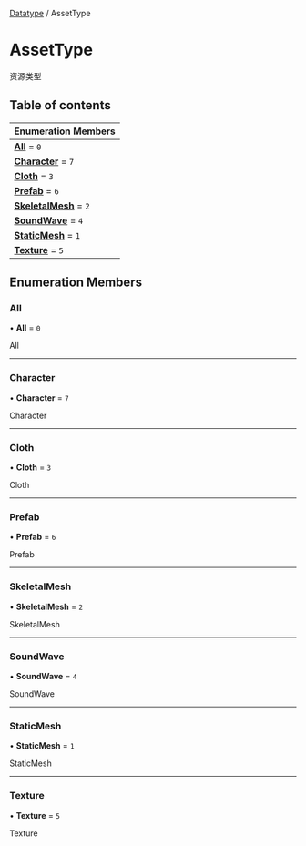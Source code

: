 [Datatype](../groups/Core.Datatype.md) / AssetType

# AssetType <Badge type="tip" text="Enumeration" /> <Score text="AssetType" />

资源类型

## Table of contents

| Enumeration Members |
| :-----|
| **[All](mw.AssetType.md#all)** = ``0`` <br> |
| **[Character](mw.AssetType.md#character)** = ``7`` <br> |
| **[Cloth](mw.AssetType.md#cloth)** = ``3`` <br> |
| **[Prefab](mw.AssetType.md#prefab)** = ``6`` <br> |
| **[SkeletalMesh](mw.AssetType.md#skeletalmesh)** = ``2`` <br> |
| **[SoundWave](mw.AssetType.md#soundwave)** = ``4`` <br> |
| **[StaticMesh](mw.AssetType.md#staticmesh)** = ``1`` <br> |
| **[Texture](mw.AssetType.md#texture)** = ``5`` <br> |

## Enumeration Members

### All <Score text="All" /> 

• **All** = ``0``

All

___

### Character <Score text="Character" /> 

• **Character** = ``7``

Character

___

### Cloth <Score text="Cloth" /> 

• **Cloth** = ``3``

Cloth

___

### Prefab <Score text="Prefab" /> 

• **Prefab** = ``6``

Prefab

___

### SkeletalMesh <Score text="SkeletalMesh" /> 

• **SkeletalMesh** = ``2``

SkeletalMesh

___

### SoundWave <Score text="SoundWave" /> 

• **SoundWave** = ``4``

SoundWave

___

### StaticMesh <Score text="StaticMesh" /> 

• **StaticMesh** = ``1``

StaticMesh

___

### Texture <Score text="Texture" /> 

• **Texture** = ``5``

Texture
